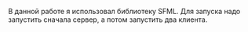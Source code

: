 В данной работе я использовал библиотеку SFML. 
Для запуска надо запустить сначала сервер, а потом запустить два клиента.